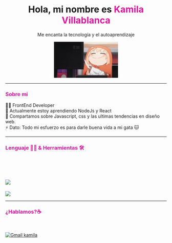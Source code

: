 <h1 align="center"> Hola, mi nombre es <span style="color: rgb(219, 22, 160)">Kamila Villablanca</span> </h2>

<p align="center"> Me encanta la tecnología y el autoaprendizaje</p>
<p align="center">
    <img style="width: 200px;" src="himouto.gif" alt="imagen tecleando">
</p>
<hr>
<h3 style="color: rgb(219, 22, 160)"> Sobre mi </h3>
👩‍💻 FrontEnd Developer <br>
🌱 Actualmente estoy aprendiendo NodeJs y React <br>
💬 Compartamos sobre Javascript, css y las ultimas tendencias en diseño web. <br>
⚡ Dato: Todo mi esfuerzo es para darle buena vida a mi gata 🐱
<hr>
<h3 style="color: rgb(219, 22, 160)">Lenguaje 👨‍💻 & Herramientas 🛠</h3>

<p align="left"> 
    
<img src="https://img.shields.io/badge/JavaScript-323330?style=for-the-badge&logo=javascript&logoColor=F7DF1E" alt="">
<img src="https://img.shields.io/badge/Node.js-339933?style=for-the-badge&logo=nodedotjs&logoColor=white" alt="">
<img src="https://img.shields.io/badge/Wordpress-21759B?style=for-the-badge&logo=wordpress&logoColor=white" alt="">
 <img src="https://img.shields.io/badge/CSS3-1572B6?style=for-the-badge&logo=css3&logoColor=white" alt="">
<img src="https://img.shields.io/badge/HTML5-E34F26?style=for-the-badge&logo=html5&logoColor=white" alt="">
<img src="https://img.shields.io/badge/Sass-CC6699?style=for-the-badge&logo=sass&logoColor=white" alt="">
<img src="https://img.shields.io/badge/Bootstrap-563D7C?style=for-the-badge&logo=bootstrap&logoColor=white" alt="">
<img src="https://img.shields.io/badge/GitHub-100000?style=for-the-badge&logo=github&logoColor=white" alt="">
<img src="https://img.shields.io/badge/Slack-4A154B?style=for-the-badge&logo=slack&logoColor=white" alt="">
<img src="https://img.shields.io/badge/Figma-F24E1E?style=for-the-badge&logo=figma&logoColor=white" alt="">
    
 </p>

<br>
<br>

<a href="https://github.com/anuraghazra/github-readme-stats">
    <img align="center" src="https://github-readme-stats.vercel.app/api?username=kamivillabla&show_icons=true&theme=jolly" />
</a>

<br>
<br>

<a href="https://github.com/anuraghazra/github-readme-stats">
    <img align="center" src="https://github-readme-stats.vercel.app/api/top-langs/?username=kamivillabla&theme=jolly" />
</a>

<hr>
<h3 style="color: rgb(219, 22, 160)">¿Hablamos?☕️</h3> 

<a href="https://www.linkedin.com/in/kamila-villablanca" target="_blank"> <img src="https://img.shields.io/badge/LinkedIn-0077B5?style=for-the-badge&logo=linkedin&logoColor=white" alt=""></a>

<a href="mailto:kamiavillablanca.b@gmail.com" target="_blank"><img src="https://img.shields.io/badge/Gmail-D14836?style=for-the-badge&logo=gmail&logoColor=white" alt="Gmail kamila"></a>

 
